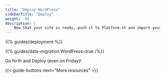 ```yaml
---
title: "Deploy WordPress"
sidebarTitle: "Deploy"
weight: -80
description: |
    Now that your site is ready, push it to Platform.sh and import your data.
---
```


{{% guides/deployment %}}

{{% guides/data-migration WordPress=true /%}}

Go forth and Deploy (even on Friday)!

{{< guide-buttons next="More resources" >}}
